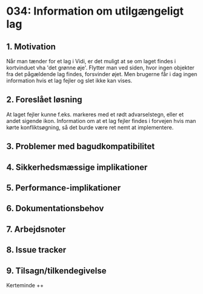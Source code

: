 # 034: Information om utilgængeligt lag

## 1. Motivation
Når man tænder for et lag i Vidi, er det muligt at se om laget findes i kortvinduet vha 'det grønne øje'. Flytter man ved siden, hvor ingen objekter fra det pågældende lag findes, forsvinder øjet.
Men brugerne får i dag ingen information hvis et lag fejler og slet ikke kan vises. 
## 2. Foreslået løsning
At laget fejler kunne f.eks. markeres med et rødt advarselstegn, eller et andet sigende ikon. Information om at et lag fejler findes i forvejen hvis man kørte konfliktsøgning, så det burde være ret nemt at implementere.
## 3. Problemer med bagudkompatibilitet

## 4. Sikkerhedsmæssige implikationer

## 5. Performance-implikationer

## 6. Dokumentationsbehov

## 7. Arbejdsnoter

## 8. Issue tracker  

## 9. Tilsagn/tilkendegivelse
Kerteminde ++
